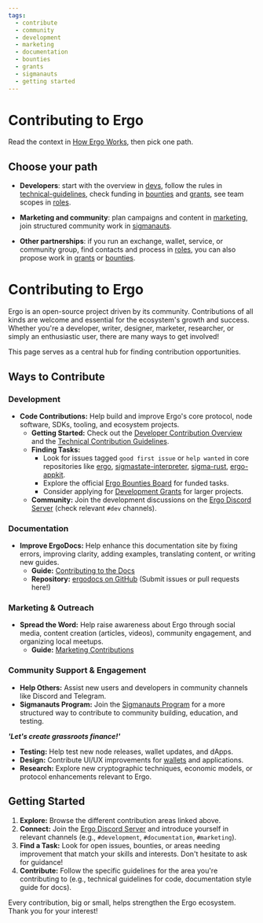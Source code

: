 ```yaml
---
tags:
  - contribute
  - community
  - development
  - marketing
  - documentation
  - bounties
  - grants
  - sigmanauts
  - getting started
---
```



# Contributing to Ergo

Read the context in [How Ergo Works](how-ergo-works.md), then pick one path.

## Choose your path

* **Developers**: start with the overview in [devs](devs.md), follow the rules in [technical-guidelines](technical-guidelines.md), check funding in [bounties](bounties.md) and [grants](grants.md), see team scopes in [roles](roles.md).

* **Marketing and community**: plan campaigns and content in [marketing](marketing.md), join structured community work in [sigmanauts](sigmanauts.md).

* **Other partnerships**: if you run an exchange, wallet, service, or community group, find contacts and process in [roles](roles.md), you can also propose work in [grants](grants.md) or [bounties](bounties.md).

# Contributing to Ergo

Ergo is an open-source project driven by its community. Contributions of all kinds are welcome and essential for the ecosystem's growth and success. Whether you're a developer, writer, designer, marketer, researcher, or simply an enthusiastic user, there are many ways to get involved!

This page serves as a central hub for finding contribution opportunities.

## Ways to Contribute

### Development

* **Code Contributions:** Help build and improve Ergo's core protocol, node software, SDKs, tooling, and ecosystem projects.
  * **Getting Started:** Check out the [Developer Contribution Overview](devs.md) and the [Technical Contribution Guidelines](technical-guidelines.md).
  * **Finding Tasks:**
    * Look for issues tagged `good first issue` or `help wanted` in core repositories like [ergo](https://github.com/ergoplatform/ergo/issues), [sigmastate-interpreter](https://github.com/ergoplatform/sigmastate-interpreter/issues), [sigma-rust](https://github.com/ergoplatform/sigma-rust/issues?q=is%3Aissue+state%3Aopen+label%3A%22good+first+issue%22), [ergo-appkit](https://github.com/ergoplatform/ergo-appkit/issues).
    * Explore the official [Ergo Bounties Board](bounties.md) for funded tasks.
    * Consider applying for [Development Grants](grants.md) for larger projects.
  * **Community:** Join the development discussions on the [Ergo Discord Server](https://discord.gg/ergo-platform-668903786361651200) (check relevant `#dev` channels).

### Documentation

* **Improve ErgoDocs:** Help enhance this documentation site by fixing errors, improving clarity, adding examples, translating content, or writing new guides.
  * **Guide:** [Contributing to the Docs](docs.md)
  * **Repository:** [ergodocs on GitHub](https://github.com/ergoplatform/ergodocs) (Submit issues or pull requests here!)

### Marketing & Outreach

* **Spread the Word:** Help raise awareness about Ergo through social media, content creation (articles, videos), community engagement, and organizing local meetups.
  * **Guide:** [Marketing Contributions](marketing.md)

### Community Support & Engagement

* **Help Others:** Assist new users and developers in community channels like Discord and Telegram.
* **Sigmanauts Program:** Join the [Sigmanauts Program](sigmanauts.md) for a more structured way to contribute to community building, education, and testing.

***'Let's create grassroots finance!'***

* **Testing:** Help test new node releases, wallet updates, and dApps.
* **Design:** Contribute UI/UX improvements for [wallets](wallets-overview.md) and applications.
* **Research:** Explore new cryptographic techniques, economic models, or protocol enhancements relevant to Ergo.

## Getting Started

1. **Explore:** Browse the different contribution areas linked above.
2. **Connect:** Join the [Ergo Discord Server](https://discord.gg/ergo-platform-668903786361651200) and introduce yourself in relevant channels (e.g., `#development`, `#documentation`, `#marketing`).
3. **Find a Task:** Look for open issues, bounties, or areas needing improvement that match your skills and interests. Don't hesitate to ask for guidance!
4. **Contribute:** Follow the specific guidelines for the area you're contributing to (e.g., technical guidelines for code, documentation style guide for docs).

Every contribution, big or small, helps strengthen the Ergo ecosystem. Thank you for your interest!
